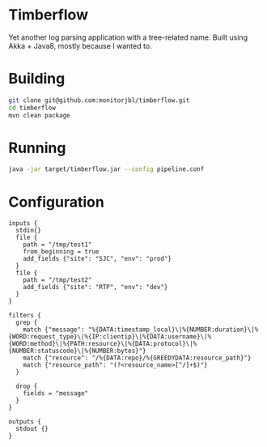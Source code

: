 # Timberflow

Yet another log parsing application with a tree-related name. Built using Akka + Java8, mostly because I wanted to.

# Building

```bash
git clone git@github.com:monitorjbl/timberflow.git
cd timberflow
mvn clean package
```

# Running

```bash
java -jar target/timberflow.jar --config pipeline.conf
```

# Configuration

```
inputs {
  stdin{}
  file {
    path = "/tmp/test1"
    from_beginning = true
    add_fields {"site": "SJC", "env": "prod"}
  }
  file {
    path = "/tmp/test2"
    add_fields {"site": "RTP", "env": "dev"}
  }
}

filters {
  grep {
    match {"message": "%{DATA:timestamp_local}\|%{NUMBER:duration}\|%{WORD:request_type}\|%{IP:clientip}\|%{DATA:username}\|%{WORD:method}\|%{PATH:resource}\|%{DATA:protocol}\|%{NUMBER:statuscode}\|%{NUMBER:bytes}"}
    match {"resource": "/%{DATA:repo}/%{GREEDYDATA:resource_path}"}
    match {"resource_path": "(?<resource_name>[^/]+$)"}
  }

  drop {
    fields = "message"
  }
}

outputs {
  stdout {}
}
```